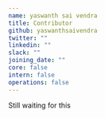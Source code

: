 ```yaml
---
name: yaswanth sai vendra
title: Contributor
github: yaswanthsaivendra
twitter: ""
linkedin: ""
slack: ""
joining_date: ""
core: false
intern: false
operations: false
---
```


Still waiting for this
